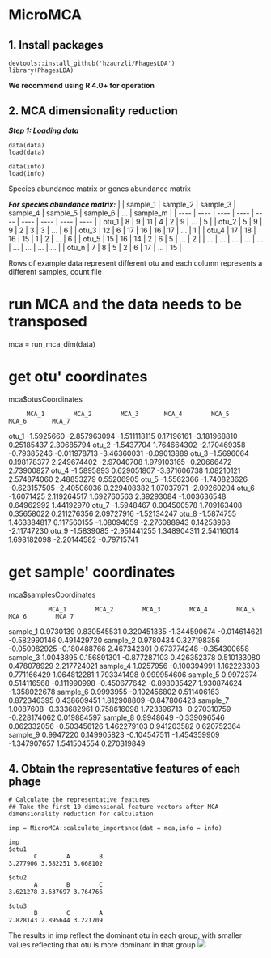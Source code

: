 # MicroMCA

## 1. Install packages
```
devtools::install_github('hzaurzli/PhagesLDA')
library(PhagesLDA)
```
**We recommend using R 4.0+ for operation**

## 2. MCA dimensionality reduction
***Step 1: Loading data***
```
data(data)
load(data)

data(info)
load(info)
```

Species abundance matrix or genes abundance matrix

***For species abundance matrix:***
| |  sample_1  |  sample_2  |  sample_3  |  sample_4 | sample_5 | sample_6 | ... | sample_m |
|  ----  | ----  |  ----  | ----  |  ----  | ----  | ---- | ---- | ---- |
| otu_1  | 8 | 9 | 11 | 4 | 2 | 9 | ... | 5 |
| otu_2  | 5 | 9 | 9 | 2 | 3 | 3 | ... | 6 |
| otu_3  | 12 | 6 | 17 | 16 | 16 | 17 | ... | 1 |
| otu_4  | 17 | 18 | 16 | 15 | 1 | 2 | ... | 6 |
| otu_5  | 15 | 16 | 14 | 2 | 6 | 5 | ... | 2 |
| ... | ... | ... | ... | ... | ... | ... | ... | ... |
| otu_n  | 7 | 8 | 5 | 2 | 6 | 17 | ... | 15 |

Rows of example data represent different otu and each column represents a different samples, count file

# run MCA and the data needs to be transposed
mca = run_mca_dim(data)

# get otu' coordinates
mca$otusCoordinates

         MCA_1        MCA_2        MCA_3       MCA_4        MCA_5       MCA_6       MCA_7
otu_1  -1.5925660 -2.857963094 -1.511118115  0.17196161 -3.181968810  0.25185437  2.30685794
otu_2  -1.5437704  1.764664302 -2.170469358 -0.79385246 -0.011978713 -3.46360031 -0.09013889
otu_3  -1.5696064  0.198178377  2.249674402 -2.97040708  1.979103165 -0.20666472  2.73900827
otu_4  -1.5895893  0.629051807 -3.371606738  1.08210121  2.574874060  2.48853279  0.55206905
otu_5  -1.5562366 -1.740823626 -0.623157505 -2.40506036  0.229408382  1.07037971 -2.09260204
otu_6  -1.6071425  2.119264517  1.692760563  2.39293084 -1.003636548  0.64962992  1.44192970
otu_7  -1.5948467  0.004500578  1.709163408  0.35658022  0.211276356  2.09727916 -1.52134247
otu_8  -1.5874755  1.463384817  0.117560155 -1.08094059 -2.276088943  0.14253968 -2.11747230
otu_9  -1.5839085 -2.951441255  1.348904311  2.54116014  1.698182098 -2.20144582 -0.79715741


# get sample' coordinates
mca$samplesCoordinates

               MCA_1        MCA_2        MCA_3        MCA_4        MCA_5        MCA_6        MCA_7
sample_1    0.9730139  0.830545531  0.320451335 -1.344590674 -0.014614621 -0.582990146  0.491429720
sample_2    0.9780434  0.327198356 -0.050982925 -0.180488766  2.467342301  0.673774248 -0.354300658
sample_3    1.0043895  0.156891301 -0.877287103  0.426352378  0.510133080  0.478078929  2.217724021
sample_4    1.0257956 -0.100394991  1.162223303  0.771166429  1.064812281  1.793341498  0.999954606
sample_5    0.9972374  0.514116568 -0.111990998 -0.450677642 -0.898035427  1.930874624 -1.358022678
sample_6    0.9993955 -0.102456802  0.511406163  0.872346395  0.438609451  1.812908809 -0.847806423
sample_7    1.0087608 -0.333682961  0.758616098  1.723396713 -0.270310759 -0.228174062  0.019884597
sample_8    0.9948649 -0.339096546  0.062332056 -0.503456126  1.462279103  0.941203582  0.620752364
sample_9    0.9947220  0.149905823 -0.104547511 -1.454359909 -1.347907657  1.541504554  0.270319849

## 4. Obtain the representative features of each phage

```
# Calculate the representative features
## Take the first 10-dimensional feature vectors after MCA dimensionality reduction for calculation

imp = MicroMCA::calculate_importance(dat = mca,info = info)

imp
$otu1
       C        A        B 
3.277906 3.582251 3.668102 

$otu2
       A        B        C 
3.621278 3.637697 3.764766 

$otu3
       B        C        A 
2.828143 2.895644 3.221709 
```
The results in imp reflect the dominant otu in each group, with smaller values reflecting that otu is more dominant in that group
![](https://github.com/hzaurzli/MicroMCA/assets/47686371/6a2a6cde-282b-4c81-8048-42b7d832b2d0)

